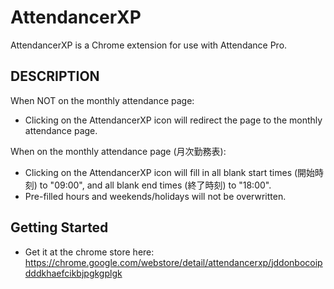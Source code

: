 # AttendancerXP

AttendancerXP is a Chrome extension for use with Attendance Pro.

## DESCRIPTION
When NOT on the monthly attendance page:
- Clicking on the AttendancerXP icon will redirect the page to the monthly attendance page.

When on the monthly attendance page (月次勤務表):
- Clicking on the AttendancerXP icon will fill in all blank start times (開始時刻) to "09:00", and all blank end times (終了時刻) to "18:00".
- Pre-filled hours and weekends/holidays will not be overwritten.

## Getting Started
- Get it at the chrome store here: https://chrome.google.com/webstore/detail/attendancerxp/jddonbocoipdddkhaefcikbjpgkgplgk
